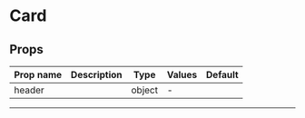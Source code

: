# Card

## Props

| Prop name | Description | Type   | Values | Default |
| --------- | ----------- | ------ | ------ | ------- |
| header    |             | object | -      |         |

---
